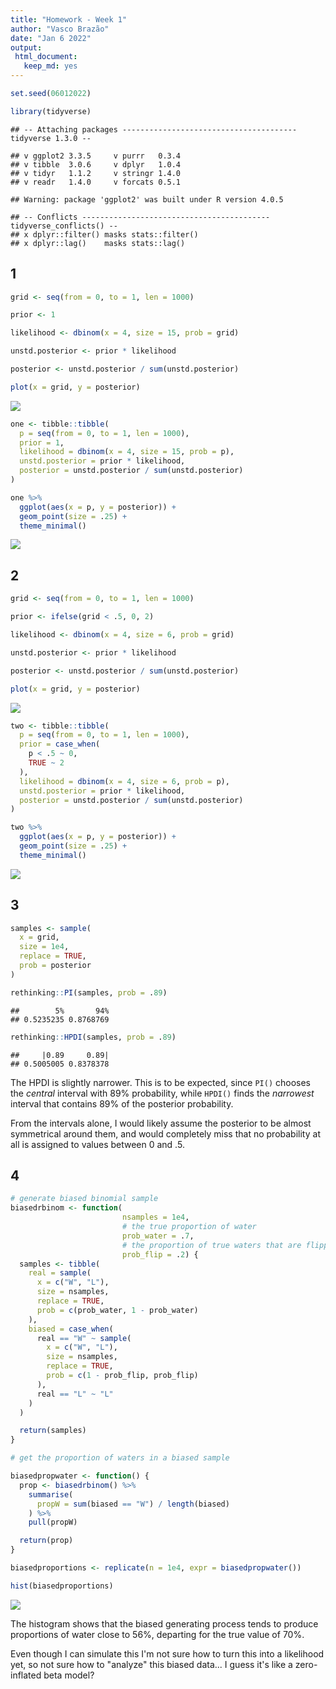 ```yaml
---
title: "Homework - Week 1"
author: "Vasco Brazão"
date: "Jan 6 2022"
output: 
 html_document:
   keep_md: yes
---
```





```r
set.seed(06012022)

library(tidyverse)
```

```
## -- Attaching packages --------------------------------------- tidyverse 1.3.0 --
```

```
## v ggplot2 3.3.5     v purrr   0.3.4
## v tibble  3.0.6     v dplyr   1.0.4
## v tidyr   1.1.2     v stringr 1.4.0
## v readr   1.4.0     v forcats 0.5.1
```

```
## Warning: package 'ggplot2' was built under R version 4.0.5
```

```
## -- Conflicts ------------------------------------------ tidyverse_conflicts() --
## x dplyr::filter() masks stats::filter()
## x dplyr::lag()    masks stats::lag()
```


## 1


```r
grid <- seq(from = 0, to = 1, len = 1000)

prior <- 1

likelihood <- dbinom(x = 4, size = 15, prob = grid)

unstd.posterior <- prior * likelihood

posterior <- unstd.posterior / sum(unstd.posterior)

plot(x = grid, y = posterior)
```

![](week01_vasco-brazao_files/figure-html/prob.one.base-1.png)<!-- -->


```r
one <- tibble::tibble(
  p = seq(from = 0, to = 1, len = 1000),
  prior = 1,
  likelihood = dbinom(x = 4, size = 15, prob = p),
  unstd.posterior = prior * likelihood,
  posterior = unstd.posterior / sum(unstd.posterior)
)

one %>%
  ggplot(aes(x = p, y = posterior)) +
  geom_point(size = .25) +
  theme_minimal()
```

![](week01_vasco-brazao_files/figure-html/prob.one.tidy-1.png)<!-- -->

## 2


```r
grid <- seq(from = 0, to = 1, len = 1000)

prior <- ifelse(grid < .5, 0, 2)

likelihood <- dbinom(x = 4, size = 6, prob = grid)

unstd.posterior <- prior * likelihood

posterior <- unstd.posterior / sum(unstd.posterior)

plot(x = grid, y = posterior)
```

![](week01_vasco-brazao_files/figure-html/unnamed-chunk-2-1.png)<!-- -->


```r
two <- tibble::tibble(
  p = seq(from = 0, to = 1, len = 1000),
  prior = case_when(
    p < .5 ~ 0,
    TRUE ~ 2
  ),
  likelihood = dbinom(x = 4, size = 6, prob = p),
  unstd.posterior = prior * likelihood,
  posterior = unstd.posterior / sum(unstd.posterior)
)

two %>%
  ggplot(aes(x = p, y = posterior)) +
  geom_point(size = .25) +
  theme_minimal()
```

![](week01_vasco-brazao_files/figure-html/prob.two.tidy-1.png)<!-- -->

## 3


```r
samples <- sample(
  x = grid,
  size = 1e4,
  replace = TRUE,
  prob = posterior
)

rethinking::PI(samples, prob = .89)
```

```
##        5%       94% 
## 0.5235235 0.8768769
```

```r
rethinking::HPDI(samples, prob = .89)
```

```
##     |0.89     0.89| 
## 0.5005005 0.8378378
```
 
The HPDI is slightly narrower. This is to be expected, since `PI()` chooses the *central* interval with 89% probability, while `HPDI()` finds the *narrowest* interval that contains 89% of the posterior probability.

From the intervals alone, I would likely assume the posterior to be almost symmetrical around them, and would completely miss that no probability at all is assigned to values between 0 and .5. 

## 4


```r
# generate biased binomial sample
biasedrbinom <- function(
                         nsamples = 1e4,
                         # the true proportion of water
                         prob_water = .7,
                         # the proportion of true waters that are flipped to land
                         prob_flip = .2) {
  samples <- tibble(
    real = sample(
      x = c("W", "L"),
      size = nsamples,
      replace = TRUE,
      prob = c(prob_water, 1 - prob_water)
    ),
    biased = case_when(
      real == "W" ~ sample(
        x = c("W", "L"),
        size = nsamples,
        replace = TRUE,
        prob = c(1 - prob_flip, prob_flip)
      ),
      real == "L" ~ "L"
    )
  )

  return(samples)
}

# get the proportion of waters in a biased sample

biasedpropwater <- function() {
  prop <- biasedrbinom() %>%
    summarise(
      propW = sum(biased == "W") / length(biased)
    ) %>%
    pull(propW)

  return(prop)
}
```


```r
biasedproportions <- replicate(n = 1e4, expr = biasedpropwater())

hist(biasedproportions)
```

![](week01_vasco-brazao_files/figure-html/prob.four.calc-1.png)<!-- -->

The histogram shows that the biased generating process tends to produce proportions of water close to 56%, departing for the true value of 70%. 

Even though I can simulate this I'm not sure how to turn this into a likelihood yet, so not sure how to "analyze" this biased data... I guess it's like a zero-inflated beta model? 
